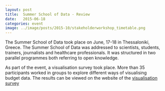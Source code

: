 ```yaml
---
layout: post
title:  Summer School of Data - Review 
date:   2015-06-18
categories: event
image: ../image/posts/2015-10/stakeholderworkshop_timetable.png
---
```


The Summer School of Data took place on June, 17-18 in Thessaloniki, Greece. The Summer School of Data was addressed to scientists, students, trainers, journalists and healthcare professionals. It was structured in two parallel programmes both referring to open knowledge.

As part of the event, a visualisation survey took place. More than 35 participants worked in groups to explore different ways of visualising budget data. The results can be viewed on the website of the [visualisation survey](http://vobs.okfn.gr/content/openbudgetseu-1st-visualization-survey)  



<!-- <p><center><img src="{{site.baseurl}}/assets/blog/2015-06/summer-school-of-data-okfgr.png" alt="Summer School of Data" width="550"></center></p> -->

